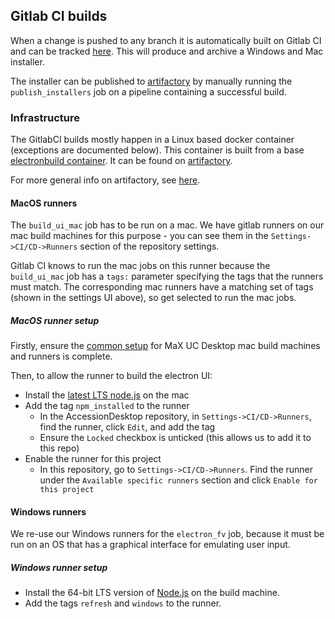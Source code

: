 ## Gitlab CI builds

When a change is pushed to any branch it is automatically built on Gitlab CI and can be tracked [here](https://git.datcon.co.uk/accession/Desktop/ad-ui-refresh/pipelines). This will produce and archive a Windows and Mac installer.

The installer can be published to [artifactory](https://artifactory.metaswitch.com/webapp/#/artifacts/browse/tree/General/accession-clients/Desktop/ADUIR) by manually running the `publish_installers` job on a pipeline containing a successful build.

### Infrastructure

The GitlabCI builds mostly happen in a Linux based docker container (exceptions are documented below).  This container is built from a base [electronbuild container](https://git.datcon.co.uk/accession/Desktop/desktop-build-container). It can be found on [artifactory](https://artifactory.metaswitch.com/webapp/#/artifacts/browse/tree/General/docker-virtual/max-client-containers/desktop).

For more general info on artifactory, see [here](https://metacom2.metaswitch.com/confluence/display/CrossProduct/Artifactory).

#### MacOS runners

The `build_ui_mac` job has to be run on a mac. We have gitlab runners on our mac build machines for this purpose - you can see them in the `Settings->CI/CD->Runners` section of the repository settings.

Gitlab CI knows to run the mac jobs on this runner because the `build_ui_mac` job has a `tags:` parameter specifying the tags that the runners must match. The corresponding mac runners have a matching set of tags (shown in the settings UI above), so get selected to run the mac jobs.

##### MacOS runner setup

Firstly, ensure the [common setup](https://metacom2.metaswitch.com/confluence/x/dsB9Bg) for MaX UC Desktop mac build machines and runners is complete.

Then, to allow the runner to build the electron UI:
- Install the [latest LTS node.js](https://nodejs.org/en/download/) on the mac
- Add the tag `npm_installed` to the runner
    - In the AccessionDesktop repository, in `Settings->CI/CD->Runners`, find the runner, click `Edit`, and add the tag
    - Ensure the `Locked` checkbox is unticked (this allows us to add it to this repo)
- Enable the runner for this project
    - In this repository, go to `Settings->CI/CD->Runners`. Find the runner under the `Available specific runners` section and click `Enable for this project`

#### Windows runners

We re-use our Windows runners for the `electron_fv` job, because it must be run on an OS that has a graphical interface for emulating user input.

##### Windows runner setup

- Install the 64-bit LTS version of [Node.js](https://nodejs.org/en/download/) on the build machine.
- Add the tags `refresh` and `windows` to the runner.

